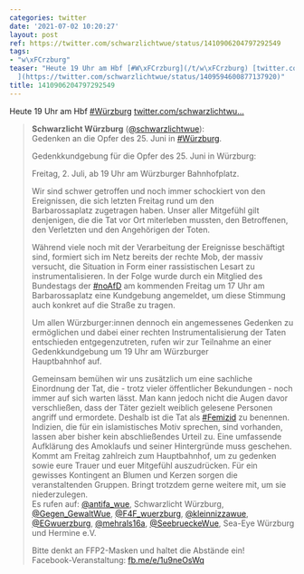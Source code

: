 ```yaml
---
categories: twitter
date: '2021-07-02 10:20:27'
layout: post
ref: https://twitter.com/schwarzlichtwue/status/1410906204797292549
tags:
- "w\xFCrzburg"
teaser: "Heute 19 Uhr am Hbf [#W\xFCrzburg](/t/w\xFCrzburg) [twitter.com/schwarzlichtwu\u2026\
  ](https://twitter.com/schwarzlichtwue/status/1409594600877137920)"
title: 1410906204797292549
---
```

Heute 19 Uhr am Hbf [#Würzburg](/t/würzburg) [twitter.com/schwarzlichtwu…](https://twitter.com/schwarzlichtwue/status/1409594600877137920)
> <b>Schwarzlicht Würzburg</b> ([@schwarzlichtwue](https://twitter.com/schwarzlichtwue)):  
>Gedenken an die Opfer des 25. Juni in [#Würzburg](/t/würzburg).  
>  
>  
>  
>Gedenkkundgebung für die Opfer des 25. Juni in Würzburg:   
>  
>Freitag, 2. Juli, ab 19 Uhr am Würzburger Bahnhofplatz.  
>  
>  
>  
>Wir sind schwer getroffen und noch immer schockiert von den Ereignissen, die sich letzten Freitag rund um den   
>Barbarossaplatz zugetragen haben. Unser aller Mitgefühl gilt denjenigen, die die Tat vor Ort miterleben mussten, den Betroffenen, den Verletzten und den Angehörigen der Toten.  
>  
>Während viele noch mit der Verarbeitung der Ereignisse beschäftigt sind, formiert sich im Netz bereits der rechte Mob, der massiv versucht, die Situation in Form einer rassistischen Lesart zu instrumentalisieren. In der Folge wurde durch ein Mitglied des Bundestags der [#noAfD](/t/noafd) am kommenden Freitag um 17 Uhr am Barbarossaplatz eine Kundgebung angemeldet, um diese Stimmung auch konkret auf die Straße zu tragen.  
>  
>Um allen Würzburger:innen dennoch ein angemessenes Gedenken zu ermöglichen und dabei einer rechten Instrumentalisierung der Taten entschieden entgegenzutreten, rufen wir zur Teilnahme an einer Gedenkkundgebung um 19 Uhr am Würzburger  
>Hauptbahnhof auf.  
>  
>Gemeinsam bemühen wir uns zusätzlich um eine sachliche Einordnung der Tat, die - trotz vieler öffentlicher Bekundungen - noch immer auf sich warten lässt. Man kann jedoch nicht die Augen davor verschließen, dass der Täter gezielt weiblich gelesene Personen angriff und ermordete. Deshalb ist die Tat als [#Femizid](/t/femizid) zu benennen. Indizien, die für ein islamistisches Motiv sprechen, sind vorhanden, lassen aber bisher kein abschließendes Urteil zu. Eine umfassende Aufklärung des Amoklaufs und seiner Hintergründe muss geschehen.  
>Kommt am Freitag zahlreich zum Hauptbahnhof, um zu gedenken sowie eure Trauer und euer Mitgefühl auszudrücken. Für ein gewisses Kontingent an Blumen und Kerzen sorgen die veranstaltenden Gruppen. Bringt trotzdem gerne weitere mit, um sie niederzulegen.  
>Es rufen auf: [@antifa_wue](https://twitter.com/antifa_wue), Schwarzlicht Würzburg, [@Gegen_GewaltWue](https://twitter.com/Gegen_GewaltWue), [@F4F_wuerzburg](https://twitter.com/F4F_wuerzburg), [@kleinnizzawue](https://twitter.com/kleinnizzawue), [@EGwuerzburg](https://twitter.com/EGwuerzburg), [@mehrals16a](https://twitter.com/mehrals16a), [@SeebrueckeWue](https://twitter.com/SeebrueckeWue), Sea-Eye Würzburg und Hermine e.V.  
>  
>  
>  
>Bitte denkt an FFP2-Masken und haltet die Abstände ein!  
>Facebook-Veranstaltung: [fb.me/e/1u9neOsWq](https://fb.me/e/1u9neOsWq)  

